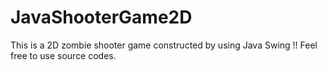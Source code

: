 # JavaShooterGame2D

This is a 2D zombie shooter game constructed by using Java Swing !!
Feel free to use source codes.
